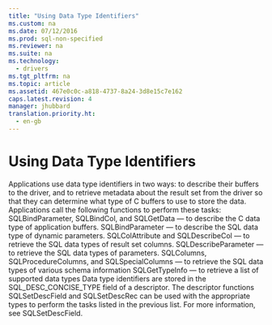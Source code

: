```yaml
---
title: "Using Data Type Identifiers"
ms.custom: na
ms.date: 07/12/2016
ms.prod: sql-non-specified
ms.reviewer: na
ms.suite: na
ms.technology: 
  - drivers
ms.tgt_pltfrm: na
ms.topic: article
ms.assetid: 467e0c0c-a818-4737-8a24-3d8e15c7e162
caps.latest.revision: 4
manager: jhubbard
translation.priority.ht: 
  - en-gb
---
```

# Using Data Type Identifiers
<?xml version="1.0" encoding="utf-8"?>
<developerReferenceWithoutSyntaxDocument xmlns="http://ddue.schemas.microsoft.com/authoring/2003/5" xmlns:xlink="http://www.w3.org/1999/xlink" xmlns:xsi="http://www.w3.org/2001/XMLSchema-instance" xsi:schemaLocation="http://ddue.schemas.microsoft.com/authoring/2003/5 http://dduestorage.blob.core.windows.net/ddueschema/developer.xsd">
  <introduction>
    <para>Applications use data type identifiers in two ways: to describe their buffers to the driver, and to retrieve metadata about the result set from the driver so that they can determine what type of C buffers to use to store the data. Applications call the following functions to perform these tasks:

</para>
  </introduction>
  <section>
    <content>
      <list class="bullet">
        <listItem>
          <para>
            <legacyBold>SQLBindParameter</legacyBold>, <legacyBold>SQLBindCol</legacyBold>, and <legacyBold>SQLGetData</legacyBold>
					— to describe the C data type of application buffers.</para>
        </listItem>
        <listItem>
          <para>
            <legacyBold>SQLBindParameter</legacyBold>
					— to describe the SQL data type of dynamic parameters.</para>
        </listItem>
        <listItem>
          <para>
            <legacyBold>SQLColAttribute</legacyBold> and <legacyBold>SQLDescribeCol</legacyBold>
					— to retrieve the SQL data types of result set columns.</para>
        </listItem>
        <listItem>
          <para>
            <legacyBold>SQLDescribeParameter</legacyBold>
					— to retrieve the SQL data types of parameters.</para>
        </listItem>
        <listItem>
          <para>
            <legacyBold>SQLColumns</legacyBold>, <legacyBold>SQLProcedureColumns</legacyBold>, and <legacyBold>SQLSpecialColumns</legacyBold>
					— to retrieve the SQL data types of various schema information</para>
        </listItem>
        <listItem>
          <para>
            <legacyBold>SQLGetTypeInfo</legacyBold>
					— to retrieve a list of supported data types</para>
        </listItem>
      </list>
      <para>Data type identifiers are stored in the SQL_DESC_CONCISE_TYPE field of a descriptor. The descriptor functions <legacyBold>SQLSetDescField</legacyBold> and <legacyBold>SQLSetDescRec</legacyBold> can be used with the appropriate types to perform the tasks listed in the previous list. For more information, see <legacyLink xlink:href="8c544388-fe9d-4f94-a0ac-fa0b9c9c88a5">SQLSetDescField</legacyLink>.</para>
    </content>
  </section>
  <relatedTopics />
</developerReferenceWithoutSyntaxDocument>